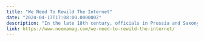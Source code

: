 ```yaml
---
title: "We Need To Rewild The Internet"
date: "2024-04-17T17:08:00.000000Z"
description: "In the late 18th century, officials in Prussia and Saxony began to rearrange their complex, diverse forests into straight rows of single-species trees. Forests had been sources of food, grazing, shelter, medicine, bedding and more for the people who lived in and around them, but to the early modern state, they were simply a source of timber."
link: https://www.noemamag.com/we-need-to-rewild-the-internet/
---
```

